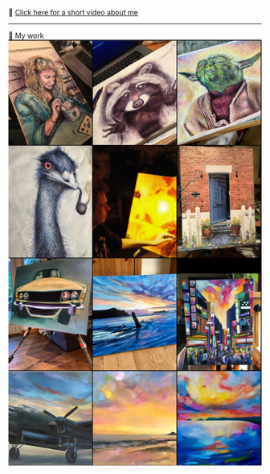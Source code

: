 🎥 [Click here for a short video about me](https://www.youtube.com/watch?v=sYPz9S7p2Fs)

---

🎨 My work
![My work](/images/insta_wall.png "My work")

